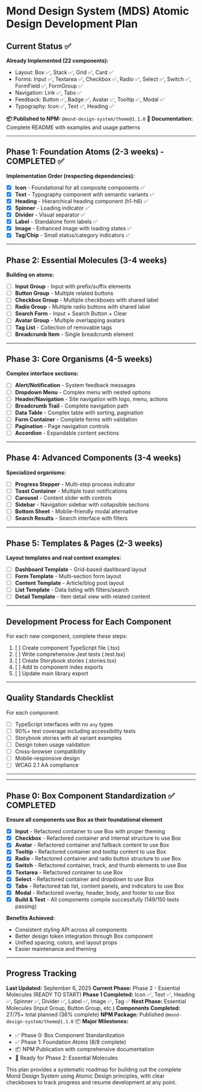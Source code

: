 # Mond Design System (MDS) Atomic Design Development Plan

## Current Status ✅
**Already Implemented (22 components):**
- Layout: Box ✅, Stack ✅, Grid ✅, Card ✅
- Forms: Input ✅, Textarea ✅, Checkbox ✅, Radio ✅, Select ✅, Switch ✅, FormField ✅, FormGroup ✅
- Navigation: Link ✅, Tabs ✅
- Feedback: Button ✅, Badge ✅, Avatar ✅, Tooltip ✅, Modal ✅
- Typography: Icon ✅, Text ✅, Heading ✅

**📦 Published to NPM:** `@mond-design-system/theme@1.1.0`
**📖 Documentation:** Complete README with examples and usage patterns

---

## Phase 1: Foundation Atoms (2-3 weeks) - COMPLETED ✅
**Implementation Order (respecting dependencies):**

- [x] **Icon** - Foundational for all composite components ✅
- [x] **Text** - Typography component with semantic variants ✅
- [x] **Heading** - Hierarchical heading component (h1-h6) ✅
- [x] **Spinner** - Loading indicator ✅
- [x] **Divider** - Visual separator ✅
- [x] **Label** - Standalone form labels ✅
- [x] **Image** - Enhanced image with loading states ✅
- [x] **Tag/Chip** - Small status/category indicators ✅

---

## Phase 2: Essential Molecules (3-4 weeks)
**Building on atoms:**

- [ ] **Input Group** - Input with prefix/suffix elements
- [ ] **Button Group** - Multiple related buttons
- [ ] **Checkbox Group** - Multiple checkboxes with shared label
- [ ] **Radio Group** - Multiple radio buttons with shared label
- [ ] **Search Form** - Input + Search Button + Clear
- [ ] **Avatar Group** - Multiple overlapping avatars
- [ ] **Tag List** - Collection of removable tags
- [ ] **Breadcrumb Item** - Single breadcrumb element

---

## Phase 3: Core Organisms (4-5 weeks)
**Complex interface sections:**

- [ ] **Alert/Notification** - System feedback messages
- [ ] **Dropdown Menu** - Complex menu with nested options
- [ ] **Header/Navigation** - Site navigation with logo, menu, actions
- [ ] **Breadcrumb Trail** - Complete navigation path
- [ ] **Data Table** - Complex table with sorting, pagination
- [ ] **Form Container** - Complete forms with validation
- [ ] **Pagination** - Page navigation controls
- [ ] **Accordion** - Expandable content sections

---

## Phase 4: Advanced Components (3-4 weeks)
**Specialized organisms:**

- [ ] **Progress Stepper** - Multi-step process indicator
- [ ] **Toast Container** - Multiple toast notifications
- [ ] **Carousel** - Content slider with controls
- [ ] **Sidebar** - Navigation sidebar with collapsible sections
- [ ] **Bottom Sheet** - Mobile-friendly modal alternative
- [ ] **Search Results** - Search interface with filters

---

## Phase 5: Templates & Pages (2-3 weeks)
**Layout templates and real content examples:**

- [ ] **Dashboard Template** - Grid-based dashboard layout
- [ ] **Form Template** - Multi-section form layout
- [ ] **Content Template** - Article/blog post layout
- [ ] **List Template** - Data listing with filters/search
- [ ] **Detail Template** - Item detail view with related content

---

## Development Process for Each Component
For each new component, complete these steps:
1. [ ] Create component TypeScript file (.tsx)
2. [ ] Write comprehensive Jest tests (.test.tsx)
3. [ ] Create Storybook stories (.stories.tsx)
4. [ ] Add to component index exports
5. [ ] Update main library export

---

## Quality Standards Checklist
For each component:
- [ ] TypeScript interfaces with no `any` types
- [ ] 90%+ test coverage including accessibility tests
- [ ] Storybook stories with all variant examples
- [ ] Design token usage validation
- [ ] Cross-browser compatibility
- [ ] Mobile-responsive design
- [ ] WCAG 2.1 AA compliance

---

---

## Phase 0: Box Component Standardization ✅ COMPLETED
**Ensure all components use Box as their foundational element**

- [x] **Input** - Refactored container to use Box with proper theming
- [x] **Checkbox** - Refactored container and internal structure to use Box  
- [x] **Avatar** - Refactored container and fallback content to use Box
- [x] **Tooltip** - Refactored container and tooltip content to use Box
- [x] **Radio** - Refactored container and radio button structure to use Box
- [x] **Switch** - Refactored container, track, and thumb elements to use Box
- [x] **Textarea** - Refactored container to use Box
- [x] **Select** - Refactored container and dropdown to use Box
- [x] **Tabs** - Refactored tab list, content panels, and indicators to use Box
- [x] **Modal** - Refactored overlay, header, body, and footer to use Box
- [x] **Build & Test** - All components compile successfully (149/150 tests passing)

**Benefits Achieved:**
- Consistent styling API across all components
- Better design token integration through Box component
- Unified spacing, colors, and layout props
- Easier maintenance and theming

---

## Progress Tracking
**Last Updated:** September 6, 2025
**Current Phase:** Phase 2 - Essential Molecules (READY TO START)
**Phase 1 Completed:** Icon ✅, Text ✅, Heading ✅, Spinner ✅, Divider ✅, Label ✅, Image ✅, Tag ✅
**Next Phase:** Essential Molecules (Input Group, Button Group, etc.)
**Components Completed:** 27/75+ total planned (36% complete)
**NPM Package:** Published `@mond-design-system/theme@1.1.0` 📦
**Major Milestones:**
- ✅ Phase 0: Box Component Standardization
- ✅ Phase 1: Foundation Atoms (8/8 complete)
- 📦 NPM Publication with comprehensive documentation
- 🚀 Ready for Phase 2: Essential Molecules

This plan provides a systematic roadmap for building out the complete Mond Design System using Atomic Design principles, with clear checkboxes to track progress and resume development at any point.